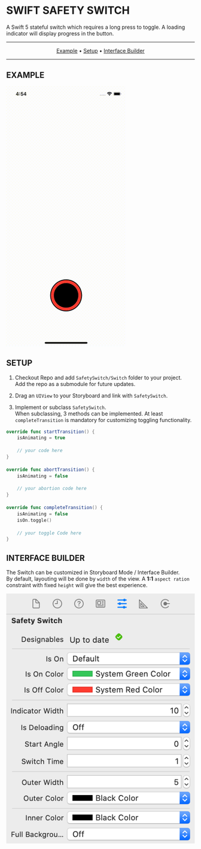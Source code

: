# SWIFT SAFETY SWITCH

A Swift 5 stateful switch which requires a long press to toggle. A loading indicator will display progress in the button.

<hr />
<p align="center">
    <a href="#EXAMPE">Example</a> • 
    <a href="#SETUP">Setup</a> •
    <a href="#INTERFACE BUILDER">Interface Builder</a>
</p>
<hr />

## EXAMPLE
![Example Implementation](SafetySwitch.gif?raw=true)

## SETUP  

1. Checkout Repo and add `SafetySwitch/Switch` folder to your project.  
Add the repo as a submodule for future updates.

2. Drag an `UIView` to your Storyboard and link with `SafetySwitch`.

3. Implement or subclass `SafetySwitch`.  
When subclassing, 3 methods can be implemented.
At least `completeTransition` is mandatory for customizing toggling functionality.

```swift
override func startTransition() {
    isAnimating = true

    // your code here
}

override func abortTransition() {
    isAnimating = false

    // your abortion code here
}

override func completeTransition() {
    isAnimating = false
    isOn.toggle()
 
    // your toggle Code here
}
```

## INTERFACE BUILDER
The Switch can be customized in Storyboard Mode / Interface Builder.  
By default, layouting will be done by `width` of the view. A **1:1** `aspect ration` constraint with fixed `height` will give the best experience.

![Example Config](example_config.png?raw=true)
